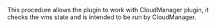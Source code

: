 This procedure allows the plugin to work with CloudManager
                plugin, it checks the vms state and is intended to be run
                by CloudManager.